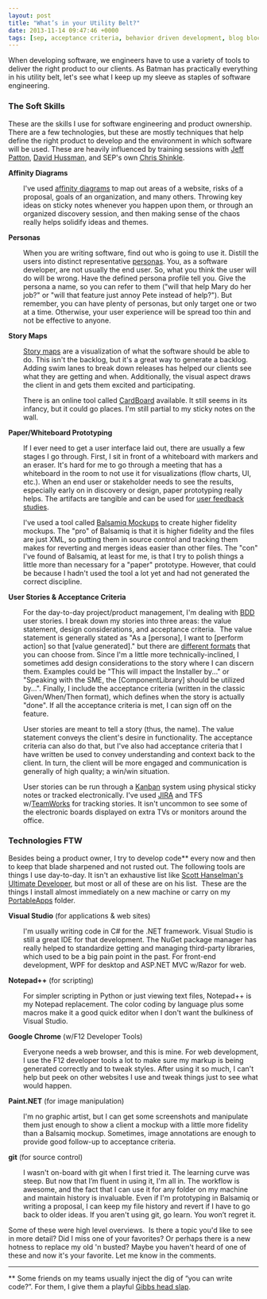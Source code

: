 ```yaml
---
layout: post
title: "What’s in your Utility Belt?"
date: 2013-11-14 09:47:46 +0000
tags: [sep, acceptance criteria, behavior driven development, blog bloc, git, persona, user stories]
---
```

When developing software, we engineers have to use a variety of tools to deliver the right product to our clients. As Batman has practically everything in his utility belt, let's see what I keep up my sleeve as staples of software engineering.
<h3>The Soft Skills</h3>
These are the skills I use for software engineering and product ownership. There are a few technologies, but these are mostly techniques that help define the right product to develop and the environment in which software will be used. These are heavily influenced by training sessions with <a title="Jeff Patton on Twitter" href="https://twitter.com/jeffpatton">Jeff Patton</a>, <a title="The Dude on Twitter" href="https://twitter.com/davidhussman">David Hussman</a>, and SEP's own <a title="Chris Shinkle on Twitter" href="https://twitter.com/chrisshinkle">Chris Shinkle</a>.

<strong>Affinity Diagrams</strong>
<p style="padding-left: 30px">I've used <a title="Affinity Diagram on Wikipedia" href="http://en.wikipedia.org/wiki/Affinity_diagram">affinity diagrams</a> to map out areas of a website, risks of a proposal, goals of an organization, and many others. Throwing key ideas on sticky notes whenever you happen upon them, or through an organized discovery session, and then making sense of the chaos really helps solidify ideas and themes.</p>
<strong>Personas</strong>
<p style="padding-left: 30px">When you are writing software, find out who is going to use it. Distill the users into distinct representative <a title="User Modeling w/Jeff Patton" href="http://agileproductdesign.com/presentations/user_modeling/index.html">personas</a>. You, as a software developer, are not usually the end user. So, what you think the user will do will be wrong. Have the defined persona profile tell you. Give the persona a name, so you can refer to them ("will that help Mary do her job?" or "will that feature just annoy Pete instead of help?"). But remember, you can have plenty of personas, but only target one or two at a time. Otherwise, your user experience will be spread too thin and not be effective to anyone.</p>
<strong>Story Maps</strong>
<p style="padding-left: 30px"><a title="Story Maps w/Jeff Patton" href="http://www.agileproductdesign.com/blog/the_new_backlog.html">Story maps</a> are a visualization of what the software should be able to do. This isn't the backlog, but it's a great way to generate a backlog. Adding swim lanes to break down releases has helped our clients see what they are getting and when. Additionally, the visual aspect draws the client in and gets them excited and participating.</p>
<p style="padding-left: 30px">There is an online tool called <a title="Card Board It" href="https://www.cardboardit.com/">CardBoard</a> available. It still seems in its infancy, but it could go places. I'm still partial to my sticky notes on the wall.</p>
<strong>Paper/Whiteboard Prototyping</strong>
<p style="padding-left: 30px">If I ever need to get a user interface laid out, there are usually a few stages I go through. First, I sit in front of a whiteboard with markers and an eraser. It's hard for me to go through a meeting that has a whiteboard in the room to not use it for visualizations (flow charts, UI, etc.). When an end user or stakeholder needs to see the results, especially early on in discovery or design, paper prototyping really helps. The artifacts are tangible and can be used for <a title="User Testing of Paper Prototypes" href="http://www.questionablemethods.com/2011/11/paper-prototype-user-testing.html">user feedback studies</a>.</p>
<p style="padding-left: 30px">I've used a tool called <a title="Balsamiq Mockups" href="http://balsamiq.com/">Balsamiq Mockups</a> to create higher fidelity mockups. The "pro" of Balsamiq is that it is higher fidelity and the files are just XML, so putting them in source control and tracking them makes for reverting and merges ideas easier than other files. The "con" I've found of Balsamiq, at least for me, is that I try to polish things a little more than necessary for a "paper" prototype. However, that could be because I hadn't used the tool a lot yet and had not generated the correct discipline.</p>
<strong>User Stories &amp; Acceptance Criteria</strong>
<p style="padding-left: 30px">For the day-to-day project/product management, I'm dealing with <a title="Behavior Driven Development" href="http://en.wikipedia.org/wiki/Behavior-driven_development">BDD</a> user stories. I break down my stories into three areas: the value statement, design considerations, and acceptance criteria.  The value statement is generally stated as "As a [persona], I want to [perform action] so that [value generated]." but there are <a title="Value Statement Templates" href="http://en.wikipedia.org/wiki/User_story#Creating_user_stories">different formats</a> that you can choose from. Since I'm a little more technically-inclined, I sometimes add design considerations to the story where I can discern them. Examples could be "This will impact the Installer by..." or "Speaking with the SME, the [ComponentLibrary] should be utilized by...". Finally, I include the acceptance criteria (written in the classic Given/When/Then format), which defines when the story is actually "done". If all the acceptance criteria is met, I can sign off on the feature.</p>
<p style="padding-left: 30px">User stories are meant to tell a story (thus, the name). The value statement conveys the client's desire in functionality. The acceptance criteria can also do that, but I've also had acceptance criteria that I have written be used to convey understanding and context back to the client. In turn, the client will be more engaged and communication is generally of high quality; a win/win situation.</p>
<p style="padding-left: 30px">User stories can be run through a <a title="Kanban Board" href="http://en.wikipedia.org/wiki/Kanban_board">Kanban</a> system using physical sticky notes or tracked electronically. I've used <a title="Atlassian JIRA" href="https://www.atlassian.com/software/jira">JIRA</a> and TFS w/<a title="SEP TeamWorks" href="labs/teamworks/">TeamWorks</a> for tracking stories. It isn't uncommon to see some of the electronic boards displayed on extra TVs or monitors around the office.</p>

<h3>Technologies FTW</h3>
Besides being a product owner, I try to develop code** every now and then to keep that blade sharpened and not rusted out. The following tools are things I use day-to-day. It isn't an exhaustive list like <a title="Ultimate Developer &amp; Power Tools by Scott Hanselman" href="http://www.hanselman.com/tools">Scott Hanselman's Ultimate Developer</a>, but most or all of these are on his list.  These are the things I install almost immediately on a new machine or carry on my <a title="PortableApps.com" href="http://portableapps.com/">PortableApps</a> folder.

<strong>Visual Studio</strong> (for applications &amp; web sites)
<p style="padding-left: 30px">I'm usually writing code in C# for the .NET framework. Visual Studio is still a great IDE for that development. The NuGet package manager has really helped to standardize getting and managing third-party libraries, which used to be a big pain point in the past. For front-end development, WPF for desktop and ASP.NET MVC w/Razor for web.</p>
<strong>Notepad++</strong> (for scripting)
<p style="padding-left: 30px">For simpler scripting in Python or just viewing text files, Notepad++ is my Notepad replacement. The color coding by language plus some macros make it a good quick editor when I don't want the bulkiness of Visual Studio.</p>
<strong>Google Chrome</strong> (w/F12 Developer Tools)
<p style="padding-left: 30px">Everyone needs a web browser, and this is mine. For web development, I use the F12 developer tools a lot to make sure my markup is being generated correctly and to tweak styles. After using it so much, I can't help but peek on other websites I use and tweak things just to see what would happen.</p>
<strong>Paint.NET</strong> (for image manipulation)
<p style="padding-left: 30px">I'm no graphic artist, but I can get some screenshots and manipulate them just enough to show a client a mockup with a little more fidelity than a Balsamiq mockup. Sometimes, image annotations are enough to provide good follow-up to acceptance criteria.</p>
<strong>git</strong> (for source control)
<p style="padding-left: 30px">I wasn't on-board with git when I first tried it. The learning curve was steep. But now that I’m fluent in using it, I'm all in. The workflow is awesome, and the fact that I can use it for any folder on my machine and maintain history is invaluable. Even if I'm prototyping in Balsamiq or writing a proposal, I can keep my file history and revert if I have to go back to older ideas. If you aren't using git, go learn. You won’t regret it.</p>
Some of these were high level overviews.  Is there a topic you'd like to see in more detail? Did I miss one of your favorites? Or perhaps there is a new hotness to replace my old 'n busted? Maybe you haven't heard of one of these and now it's your favorite. Let me know in the comments.

<hr />

** Some friends on my teams usually inject the dig of “you can write code?”. For them, I give them a playful <a title="Gibbs from NCIS" href="http://www.youtube.com/watch?v=NRM2OENl2jk">Gibbs head slap</a>.
